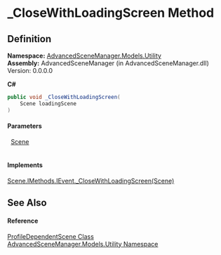 # _CloseWithLoadingScreen Method




## Definition
**Namespace:** <a href="N_AdvancedSceneManager_Models_Utility.md">AdvancedSceneManager.Models.Utility</a>  
**Assembly:** AdvancedSceneManager (in AdvancedSceneManager.dll) Version: 0.0.0.0

**C#**
``` C#
public void _CloseWithLoadingScreen(
	Scene loadingScene
)
```



#### Parameters
<dl><dt>  <a href="T_AdvancedSceneManager_Models_Scene.md">Scene</a></dt><dd> </dd></dl>

#### Implements
<a href="M_AdvancedSceneManager_Models_Scene_IMethods_IEvent__CloseWithLoadingScreen.md">Scene.IMethods.IEvent._CloseWithLoadingScreen(Scene)</a>  


## See Also


#### Reference
<a href="T_AdvancedSceneManager_Models_Utility_ProfileDependentScene.md">ProfileDependentScene Class</a>  
<a href="N_AdvancedSceneManager_Models_Utility.md">AdvancedSceneManager.Models.Utility Namespace</a>  
